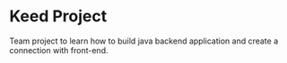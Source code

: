 # Keed Project
Team project to learn how to build java backend application and create a connection with front-end.